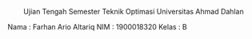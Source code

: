 <p align='center'>Ujian Tengah Semester Teknik Optimasi Universitas Ahmad Dahlan</p>  
Nama : Farhan Ario Altariq    
NIM : 1900018320  
Kelas : B  

